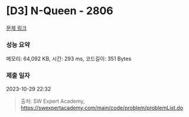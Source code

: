 # [D3] N-Queen - 2806 

[문제 링크](https://swexpertacademy.com/main/code/problem/problemDetail.do?contestProbId=AV7GKs06AU0DFAXB) 

### 성능 요약

메모리: 64,092 KB, 시간: 293 ms, 코드길이: 351 Bytes

### 제출 일자

2023-10-29 22:32



> 출처: SW Expert Academy, https://swexpertacademy.com/main/code/problem/problemList.do